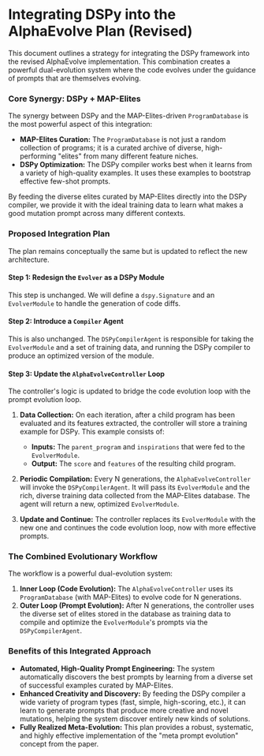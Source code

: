 # Integrating DSPy into the AlphaEvolve Plan (Revised)

This document outlines a strategy for integrating the DSPy framework into the revised AlphaEvolve implementation. This combination creates a powerful dual-evolution system where the code evolves under the guidance of prompts that are themselves evolving.

### **Core Synergy: DSPy + MAP-Elites**

The synergy between DSPy and the MAP-Elites-driven `ProgramDatabase` is the most powerful aspect of this integration:

*   **MAP-Elites Curation:** The `ProgramDatabase` is not just a random collection of programs; it is a curated archive of diverse, high-performing "elites" from many different feature niches.
*   **DSPy Optimization:** The DSPy compiler works best when it learns from a variety of high-quality examples. It uses these examples to bootstrap effective few-shot prompts.

By feeding the diverse elites curated by MAP-Elites directly into the DSPy compiler, we provide it with the ideal training data to learn what makes a good mutation prompt across many different contexts.

### **Proposed Integration Plan**

The plan remains conceptually the same but is updated to reflect the new architecture.

#### **Step 1: Redesign the `Evolver` as a DSPy Module**

This step is unchanged. We will define a `dspy.Signature` and an `EvolverModule` to handle the generation of code diffs.

#### **Step 2: Introduce a `Compiler` Agent**

This is also unchanged. The `DSPyCompilerAgent` is responsible for taking the `EvolverModule` and a set of training data, and running the DSPy compiler to produce an optimized version of the module.

#### **Step 3: Update the `AlphaEvolveController` Loop**

The controller's logic is updated to bridge the code evolution loop with the prompt evolution loop.

1.  **Data Collection:** On each iteration, after a child program has been evaluated and its features extracted, the controller will store a training example for DSPy. This example consists of:
    *   **Inputs:** The `parent_program` and `inspirations` that were fed to the `EvolverModule`.
    *   **Output:** The `score` and `features` of the resulting child program.

2.  **Periodic Compilation:** Every N generations, the `AlphaEvolveController` will invoke the `DSPyCompilerAgent`. It will pass its `EvolverModule` and the rich, diverse training data collected from the MAP-Elites database. The agent will return a new, optimized `EvolverModule`.

3.  **Update and Continue:** The controller replaces its `EvolverModule` with the new one and continues the code evolution loop, now with more effective prompts.

### **The Combined Evolutionary Workflow**

The workflow is a powerful dual-evolution system:

1.  **Inner Loop (Code Evolution):** The `AlphaEvolveController` uses its `ProgramDatabase` (with MAP-Elites) to evolve code for N generations.
2.  **Outer Loop (Prompt Evolution):** After N generations, the controller uses the diverse set of elites stored in the database as training data to compile and optimize the `EvolverModule`'s prompts via the `DSPyCompilerAgent`.

### **Benefits of this Integrated Approach**

*   **Automated, High-Quality Prompt Engineering:** The system automatically discovers the best prompts by learning from a diverse set of successful examples curated by MAP-Elites.
*   **Enhanced Creativity and Discovery:** By feeding the DSPy compiler a wide variety of program types (fast, simple, high-scoring, etc.), it can learn to generate prompts that produce more creative and novel mutations, helping the system discover entirely new kinds of solutions.
*   **Fully Realized Meta-Evolution:** This plan provides a robust, systematic, and highly effective implementation of the "meta prompt evolution" concept from the paper.
